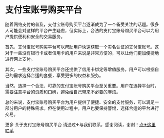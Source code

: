 # 支付宝账号购买平台

随着网络支付的普及，支付宝账号购买平台逐渐成为了一个备受关注的话题。很多人可能会对这样的平台产生疑虑，但实际上，合法的支付宝账号购买平台可以为用户提供便利和安全的交易服务。

首先，支付宝账号购买平台可以帮助用户快速获取一个实名认证的支付宝账号。这对于一些没有银行卡或者信用卡的用户来说是非常方便的，可以让他们更加便捷地进行网上支付。

其次，一些支付宝账号购买平台还提供了信用卡绑定等增值服务，用户可以根据自己的需求选择合适的套餐，享受更多的权益和服务。

当然，选择一个合法、可靠的支付宝账号购买平台至关重要。用户在选择平台时，需要注意平台的资质和口碑，避免给自己带来不必要的麻烦。

总的来说，支付宝账号购买平台为用户提供了便捷、安全的支付服务，可以满足一部分用户的特殊需求。但在使用过程中，用户也要保持警惕，选择合适的平台进行交易。

更多 关于支付宝账号购买平台 请通过✈与我们联系，感谢阅读，谢谢！[点✈这里联系](https://ads.k02.cc)